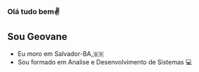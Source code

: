 ### Olá tudo bem✌
## Sou Geovane
- Eu moro em Salvador-BA,:brazil:
- Sou formado em Analise e  Desenvolvimento de Sistemas 💻
